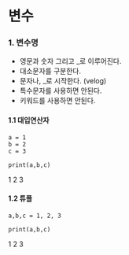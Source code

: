 변수
===

### 1. 변수명
- 영문과 숫자 그리고 \_로 이루어진다.
- 대소문자를 구분한다. 
- 문자나, \_로 시작한다. (velog)
- 특수문자를 사용하면 안된다.
- 키워드를 사용하면 안된다.

#### 1.1 대입연산자
```
a = 1
b = 2
c = 3

print(a,b,c)
```
1 2 3

#### 1.2 튜플
```
a,b,c = 1, 2, 3

print(a,b,c)
```
1 2 3
